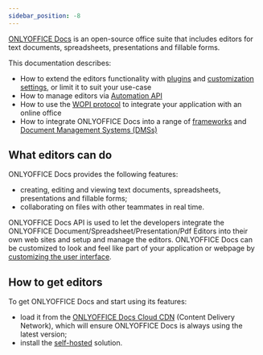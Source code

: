 ```yaml
---
sidebar_position: -8
---
```


[ONLYOFFICE Docs](https://www.onlyoffice.com/download-docs.aspx?from=api#docs-developer) is an open-source office suite that includes editors for text documents, spreadsheets, presentations and fillable forms.

This documentation describes:

- How to extend the editors functionality with [plugins](../Usage%20API/Config/Editor/Plugins.md) and [customization settings](../Usage%20API/Config/Editor/Customization/Customization%20-%20Standard%20branding.md), or limit it to suit your use-case
- How to manage editors via [Automation API](../Usage%20API/Automation%20API.md)
- How to use the [WOPI protocol](../Using%20WOPI/Overview.md) to integrate your application with an online office
- How to integrate ONLYOFFICE Docs into a range of [frameworks](./Frontend%20Frameworks/React.md) and [Document Management Systems (DMSs)](./Ready-to-use%20connectors/Nextcloud%20integration.md)

## What editors can do

ONLYOFFICE Docs provides the following features:

- creating, editing and viewing text documents, spreadsheets, presentations and fillable forms;
- collaborating on files with other teammates in real time.

ONLYOFFICE Docs API is used to let the developers integrate the ONLYOFFICE Document/Spreadsheet/Presentation/Pdf Editors into their own web sites and setup and manage the editors. ONLYOFFICE Docs can be customized to look and feel like part of your application or webpage by [customizing the user interface](../Usage%20API/Config/Editor/Customization/Customization%20-%20Standard%20branding.md).

## How to get editors

To get ONLYOFFICE Docs and start using its features:

- load it from the [ONLYOFFICE Docs Cloud CDN](./Installation/Cloud.md) (Content Delivery Network), which will ensure ONLYOFFICE Docs is always using the latest version;
- install the [self-hosted](./Installation/Self-hosted.md) solution.
